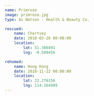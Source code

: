 ```yaml
---
name: Primrose
image: primrose.jpg
type: As Watson - Health & Beauty Co.

rescued:
    name: Chertsey
    date: 2018-03-26 00:00:00
    location:
        lat: 51.386491
        lng: -0.509456

rehomed:
    name: Hong Kong
    date: 2018-11-22 00:00:00
    location:
        lat: 22.276156
        lng: 114.164989
---
```

